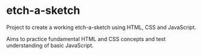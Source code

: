# etch-a-sketch
Project to create a working etch-a-sketch using HTML, CSS and JavaScript.

Aims to practice fundamental HTML and CSS concepts and test understanding of basic JavaScript.
